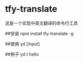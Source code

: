 # tfy-translate

这是一个实现中英文翻译的命令行工具

##安装
	npm install tfy-translate -g
		
##使用
	yd <cmd> [input]
	
##例子
	yd t hello